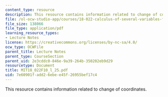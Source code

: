 ```yaml
---
content_type: resource
description: This resource contains information related to change of coordinates.
file: /ol-ocw-studio-app/courses/18-022-calculus-of-several-variables-fall-2010/7e60901fadd26ebee45f26955bef17c4_MIT18_022F10_l_25.pdf
file_size: 138066
file_type: application/pdf
learning_resource_types:
- Lecture Notes
license: https://creativecommons.org/licenses/by-nc-sa/4.0/
ocw_type: OCWFile
parent_title: Lecture Notes
parent_type: CourseSection
parent_uid: 2e3cddc0-846e-9a39-264b-350202eb9d29
resourcetype: Document
title: MIT18_022F10_l_25.pdf
uid: 7e60901f-add2-6ebe-e45f-26955bef17c4
---
```

This resource contains information related to change of coordinates.